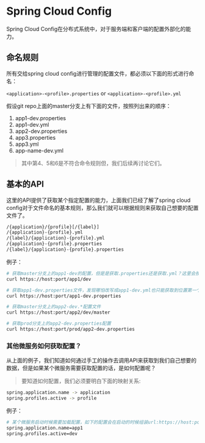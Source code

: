 # Spring Cloud Config

Spring Cloud Config在分布式系统中，对于服务端和客户端的配置外部化的能力。


## 命名规则

所有交给spring cloud config进行管理的配置文件，都必须以下面的形式进行命名：

`<application>-<profile>.properties` or `<application>-<profile>.yml`

假设git repo上面的master分支上有下面的文件，按照列出来的顺序：
1. app1-dev.properties
2. app1-dev.yml
3. app2-dev.properties
4. app3.properties
5. app3.yml
6. app-name-dev.yml

> 其中第4、5和6是不符合命令规则但，我们后续再讨论它们。


## 基本的API

这里的API提供了获取某个指定配置的能力，上面我们已经了解了spring cloud config对于文件命名的基本规则，那么我们就可以根据规则来获取自己想要的配置文件了。
```bash
/{application}/{profile}[/{label}]
/{application}-{profile}.yml
/{label}/{application}-{profile}.yml
/{application}-{profile}.properties
/{label}/{application}-{profile}.properties
```
例子：
```bash
# 获取master分支上的app1-dev的配置，但是是获取.properties还是获取.yml？这里会按照顺序匹配到第一个名字的文件，所以是properties
curl https://host:port/app1/dev

# 获取app1-dev.properties文件，发现哪怕改写成app1-dev.yml也只能获取到位置第一个的app1-dev.properties
curl https://host:port/app1-dev.properties

# 获取master分支上的app2-dev.*配置文件
curl https://host:port/app2/dev/master

# 获取prod分支上的app2-dev.properties配置
curl https://host:port/prod/app2-dev.properties
```

### 其他微服务如何获取配置？
从上面的例子，我们知道如何通过手工的操作去调用API来获取到我们自己想要的数据，但是如果某个微服务需要获取配置的话，是如何配置呢？

> 要知道如何配置，我们必须要明白下面的映射关系:

```bash
spring.application.name -> application
spring.profiles.active -> profile
```

例子：
```bash
# 某个微服务启动时候需要加载配置，如下的配置会在启动的时候组装url:https://host:port/app1-dev.properties来向config服务器读取配置
spring.application.name=app1
spring.profiles.active=dev
```


